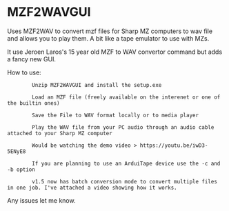 # MZF2WAVGUI
Uses MZF2WAV to convert mzf files for Sharp MZ computers to wav file and allows you to play them. A bit like a tape emulator to use with MZs.

It use Jeroen Laros's 15 year old MZF to WAV convertor command but adds a fancy new GUI. 

How to use:

            Unzip MZF2WAVGUI and install the setup.exe
            
            Load an MZF file (freely available on the interenet or one of the builtin ones)
            
            Save the File to WAV format locally or to media player
            
            Play the WAV file from your PC audio through an audio cable attached to your Sharp MZ computer
            
            Would be watching the demo video > https://youtu.be/iwD3-5ENyE8 
            
            If you are planning to use an ArduiTape device use the -c and -b option
            
            v1.5 now has batch conversion mode to convert multiple files in one job. I've attached a video showing how it works. 
            
            
Any issues let me know.
